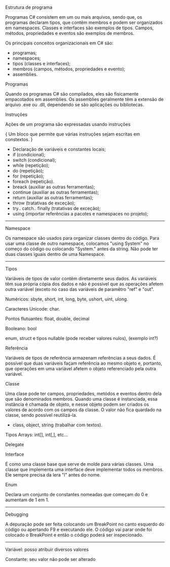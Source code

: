 Estrutura de programa

Programas C# consistem em um ou mais arquivos, sendo que, os programas declaram tipos, que contêm membros e podem ser organizados em namespaces. Classes e interfaces são exemplos  de tipos. Campos, métodos, propriedades e eventos são exemplos de membros.

Os principais conceitos organizacionais em C# são:
- programas;
- namespaces;
- tipos (classes e interfaces);
- membros (campos, métodos, propriedades e evento);
- assemblies.

Programas

Quando os programas C# são compilados, eles são fisicamente empacotados em assemblies. Os assemblies geralmente têm a extensão de arquivo .exe ou .dll, dependendo se são aplicações ou bibliotecas.

Instruções

Ações de um programa são expressadas usando instruções

{
Um bloco que permite que várias instruções sejam escritas em constextos.
}

- Declaração de variáveis e constantes locais;
- if (condicional);
- switch (condicional);
- while (repetição);
- do (repetição);
- for (repetição);
- foreach (repetição).
- breack (auxiliar as outras ferramentas);
- continue (auxiliar as outras ferramentas);
- return (auxiliar as outras ferramentas);
- throw (tratativas de exceção);
- try.. catch.. finally (tratativas de exceção);
- using (importar referências a pacotes e namespaces no projeto);

---------------------------

Namespace

Os namespace são usados para organizar classes dentro do código.
Para usar uma classe de outro namespace, colocamos "using System" no começo do código ou colocando "System." antes da string.
Não pode ter duas classes iguais dentro de uma Namespace.

---------------------------

Tipos

Variáveis de tipos de valor contêm diretamente seus dados. As variáveis têm sua própria cópia dos dados e não é possível que as operações afetem outra variável (exceto no caso das variáveis de paramêtro "ref" e "out".

Numéricos: sbyte, short, int, long, byte, ushort, uint, ulong.

Caracteres Unicode: char.

Pontos flutuantes: float, double, decimal

Booleano: bool

enum, struct e tipos nullable (pode receber valores nulos), (exemplo int?)

Referência

Variáveis de tipos de referência armazenam referências a seus dados. É possível que duas variáveis façam referência ao mesmo objeto e, portanto, que operações em uma variável afetem o objeto referenciado pela outra variável.

Classe

Uma clase pode ter campos, propriedades, metódos e eventos dentro dela que são denominados membros.
Quando uma classe é instanciada, essa instância é chamada de objeto, e nesse objeto podem ser criados os valores de acordo com os campos da classe.
O valor não fica quardado na classe, sendo possível reutilizá-la.
- class, object, string (trabalhar com textos).

Tipos Arrays: int[], int[,], etc...

Delegate

Interface

É como uma classe base que serve de molde para várias classes.
Uma classe que implementa uma interface deve implementar todos os membros.
Ele sempre precisa da lera "I" antes do nome.


Enum

Declara um conjunto de constantes nomeadas que começam do 0 e aumentam de 1 em 1.

---------------------------

Debugging

A depuração pode ser feita colocando um BreakPoint no canto esquerdo do código ou apertando F9 e executando ele.
O código vai parar onde foi colocado o BreakPoint e então o código poderá ser inspecionado.

---------------------------

Variável: posso atribuir diversos valores

Constante: seu valor não pode ser alterado

